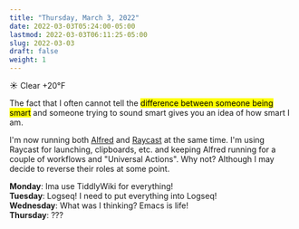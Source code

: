 ```yaml
---
title: "Thursday, March 3, 2022"
date: 2022-03-03T05:24:00-05:00
lastmod: 2022-03-03T06:11:25-05:00
slug: 2022-03-03
draft: false
weight: 1
---
```


☀️   Clear +20°F

The fact that I often cannot tell the <mark>difference between someone being smart</mark> and someone trying to sound smart gives you an idea of how smart I am.

I'm now running both [Alfred](https://alfredapp.com) and [Raycast](https://www.raycast.com) at the same time. I'm using Raycast for launching, clipboards, etc. and keeping Alfred running for a couple of workflows and "Universal Actions". Why not? Although I may decide to reverse their roles at some point.

**Monday**: Ima use TiddlyWiki for everything! <br />
**Tuesday**: Logseq! I need to put everything into Logseq! <br />
**Wednesday**: What was I thinking? Emacs is life! <br />
**Thursday**: ???

[//]: # "Exported with love from a post written in Org mode"
[//]: # "- https://github.com/kaushalmodi/ox-hugo"
